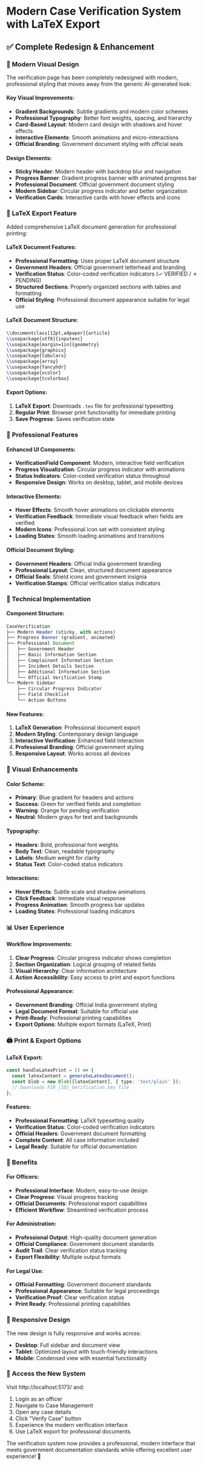 # Modern Case Verification System with LaTeX Export

## ✅ Complete Redesign & Enhancement

### 🎨 Modern Visual Design

The verification page has been completely redesigned with modern, professional styling that moves away from the generic AI-generated look:

#### Key Visual Improvements:
- **Gradient Backgrounds**: Subtle gradients and modern color schemes
- **Professional Typography**: Better font weights, spacing, and hierarchy
- **Card-Based Layout**: Modern card design with shadows and hover effects
- **Interactive Elements**: Smooth animations and micro-interactions
- **Official Branding**: Government document styling with official seals

#### Design Elements:
- **Sticky Header**: Modern header with backdrop blur and navigation
- **Progress Banner**: Gradient progress banner with animated progress bar
- **Professional Document**: Official government document styling
- **Modern Sidebar**: Circular progress indicator and better organization
- **Verification Cards**: Interactive cards with hover effects and icons

### 📄 LaTeX Export Feature

Added comprehensive LaTeX document generation for professional printing:

#### LaTeX Document Features:
- **Professional Formatting**: Uses proper LaTeX document structure
- **Government Headers**: Official government letterhead and branding
- **Verification Status**: Color-coded verification indicators (✓ VERIFIED / ✗ PENDING)
- **Structured Sections**: Properly organized sections with tables and formatting
- **Official Styling**: Professional document appearance suitable for legal use

#### LaTeX Document Structure:
```latex
\\documentclass[12pt,a4paper]{article}
\\usepackage[utf8]{inputenc}
\\usepackage[margin=1in]{geometry}
\\usepackage{graphicx}
\\usepackage{tabularx}
\\usepackage{array}
\\usepackage{fancyhdr}
\\usepackage{xcolor}
\\usepackage{tcolorbox}
```

#### Export Options:
1. **LaTeX Export**: Downloads `.tex` file for professional typesetting
2. **Regular Print**: Browser print functionality for immediate printing
3. **Save Progress**: Saves verification state

### 🎯 Professional Features

#### Enhanced UI Components:
- **VerificationField Component**: Modern, interactive field verification
- **Progress Visualization**: Circular progress indicator with animations
- **Status Indicators**: Color-coded verification status throughout
- **Responsive Design**: Works on desktop, tablet, and mobile devices

#### Interactive Elements:
- **Hover Effects**: Smooth hover animations on clickable elements
- **Verification Feedback**: Immediate visual feedback when fields are verified
- **Modern Icons**: Professional icon set with consistent styling
- **Loading States**: Smooth loading animations and transitions

#### Official Document Styling:
- **Government Headers**: Official India government branding
- **Professional Layout**: Clean, structured document appearance
- **Official Seals**: Shield icons and government insignia
- **Verification Stamps**: Official verification status indicators

### 🔧 Technical Implementation

#### Component Structure:
```typescript
CaseVerification
├── Modern Header (sticky, with actions)
├── Progress Banner (gradient, animated)
├── Professional Document
│   ├── Government Header
│   ├── Basic Information Section
│   ├── Complainant Information Section
│   ├── Incident Details Section
│   ├── Additional Information Section
│   └── Official Verification Stamp
└── Modern Sidebar
    ├── Circular Progress Indicator
    ├── Field Checklist
    └── Action Buttons
```

#### New Features:
1. **LaTeX Generation**: Professional document export
2. **Modern Styling**: Contemporary design language
3. **Interactive Verification**: Enhanced field interaction
4. **Professional Branding**: Official government styling
5. **Responsive Layout**: Works across all devices

### 🎨 Visual Enhancements

#### Color Scheme:
- **Primary**: Blue gradient for headers and actions
- **Success**: Green for verified fields and completion
- **Warning**: Orange for pending verification
- **Neutral**: Modern grays for text and backgrounds

#### Typography:
- **Headers**: Bold, professional font weights
- **Body Text**: Clean, readable typography
- **Labels**: Medium weight for clarity
- **Status Text**: Color-coded status indicators

#### Interactions:
- **Hover Effects**: Subtle scale and shadow animations
- **Click Feedback**: Immediate visual response
- **Progress Animation**: Smooth progress bar updates
- **Loading States**: Professional loading indicators

### 📊 User Experience

#### Workflow Improvements:
1. **Clear Progress**: Circular progress indicator shows completion
2. **Section Organization**: Logical grouping of related fields
3. **Visual Hierarchy**: Clear information architecture
4. **Action Accessibility**: Easy access to print and export functions

#### Professional Appearance:
- **Government Branding**: Official India government styling
- **Legal Document Format**: Suitable for official use
- **Print-Ready**: Professional printing capabilities
- **Export Options**: Multiple export formats (LaTeX, Print)

### 🖨️ Print & Export Options

#### LaTeX Export:
```typescript
const handleLatexPrint = () => {
  const latexContent = generateLatexDocument();
  const blob = new Blob([latexContent], { type: 'text/plain' });
  // Downloads FIR_[ID]_Verification.tex file
};
```

#### Features:
- **Professional Formatting**: LaTeX typesetting quality
- **Verification Status**: Color-coded verification indicators
- **Official Headers**: Government document formatting
- **Complete Content**: All case information included
- **Legal Ready**: Suitable for official documentation

### 🌟 Benefits

#### For Officers:
- **Professional Interface**: Modern, easy-to-use design
- **Clear Progress**: Visual progress tracking
- **Official Documents**: Professional export capabilities
- **Efficient Workflow**: Streamlined verification process

#### For Administration:
- **Professional Output**: High-quality document generation
- **Official Compliance**: Government document standards
- **Audit Trail**: Clear verification status tracking
- **Export Flexibility**: Multiple output formats

#### For Legal Use:
- **Official Formatting**: Government document standards
- **Professional Appearance**: Suitable for legal proceedings
- **Verification Proof**: Clear verification status
- **Print Ready**: Professional printing capabilities

### 📱 Responsive Design

The new design is fully responsive and works across:
- **Desktop**: Full sidebar and document view
- **Tablet**: Optimized layout with touch-friendly interactions
- **Mobile**: Condensed view with essential functionality

### 🚀 Access the New System

Visit http://localhost:5173/ and:
1. Login as an officer
2. Navigate to Case Management
3. Open any case details
4. Click "Verify Case" button
5. Experience the modern verification interface
6. Use LaTeX export for professional documents

The verification system now provides a professional, modern interface that meets government documentation standards while offering excellent user experience! 🎯